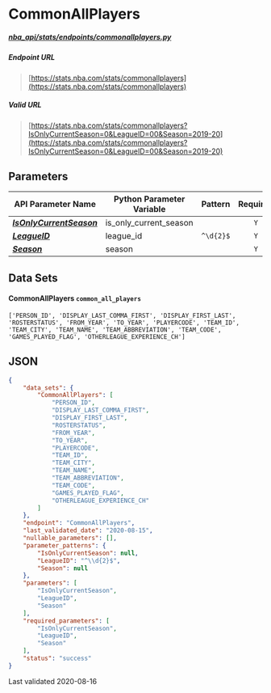 # CommonAllPlayers
##### [nba_api/stats/endpoints/commonallplayers.py](https://github.com/swar/nba_api/blob/master/src/nba_api/stats/endpoints/commonallplayers.py)

##### Endpoint URL
>[https://stats.nba.com/stats/commonallplayers](https://stats.nba.com/stats/commonallplayers)

##### Valid URL
>[https://stats.nba.com/stats/commonallplayers?IsOnlyCurrentSeason=0&LeagueID=00&Season=2019-20](https://stats.nba.com/stats/commonallplayers?IsOnlyCurrentSeason=0&LeagueID=00&Season=2019-20)

## Parameters
API Parameter Name | Python Parameter Variable | Pattern | Required | Nullable
------------ | ------------ | :-----------: | :---: | :---:
[_**IsOnlyCurrentSeason**_](https://github.com/swar/nba_api/blob/master/docs/nba_api/stats/library/parameters.md#IsOnlyCurrentSeason) | is_only_current_season |  | `Y` |  | 
[_**LeagueID**_](https://github.com/swar/nba_api/blob/master/docs/nba_api/stats/library/parameters.md#LeagueID) | league_id | `^\d{2}$` | `Y` |  | 
[_**Season**_](https://github.com/swar/nba_api/blob/master/docs/nba_api/stats/library/parameters.md#Season) | season |  | `Y` |  | 

## Data Sets
#### CommonAllPlayers `common_all_players`
```text
['PERSON_ID', 'DISPLAY_LAST_COMMA_FIRST', 'DISPLAY_FIRST_LAST', 'ROSTERSTATUS', 'FROM_YEAR', 'TO_YEAR', 'PLAYERCODE', 'TEAM_ID', 'TEAM_CITY', 'TEAM_NAME', 'TEAM_ABBREVIATION', 'TEAM_CODE', 'GAMES_PLAYED_FLAG', 'OTHERLEAGUE_EXPERIENCE_CH']
```


## JSON
```json
{
    "data_sets": {
        "CommonAllPlayers": [
            "PERSON_ID",
            "DISPLAY_LAST_COMMA_FIRST",
            "DISPLAY_FIRST_LAST",
            "ROSTERSTATUS",
            "FROM_YEAR",
            "TO_YEAR",
            "PLAYERCODE",
            "TEAM_ID",
            "TEAM_CITY",
            "TEAM_NAME",
            "TEAM_ABBREVIATION",
            "TEAM_CODE",
            "GAMES_PLAYED_FLAG",
            "OTHERLEAGUE_EXPERIENCE_CH"
        ]
    },
    "endpoint": "CommonAllPlayers",
    "last_validated_date": "2020-08-15",
    "nullable_parameters": [],
    "parameter_patterns": {
        "IsOnlyCurrentSeason": null,
        "LeagueID": "^\\d{2}$",
        "Season": null
    },
    "parameters": [
        "IsOnlyCurrentSeason",
        "LeagueID",
        "Season"
    ],
    "required_parameters": [
        "IsOnlyCurrentSeason",
        "LeagueID",
        "Season"
    ],
    "status": "success"
}
```

Last validated 2020-08-16